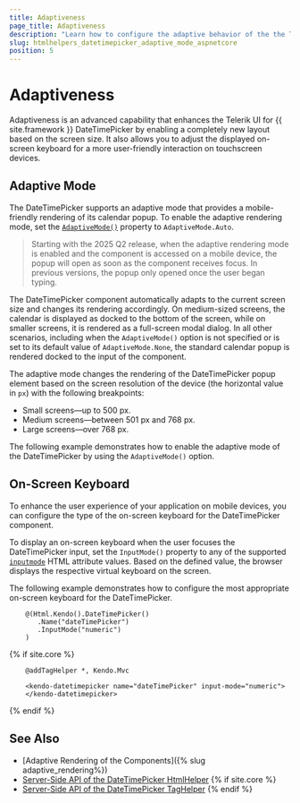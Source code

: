 ```yaml
---
title: Adaptiveness
page_title: Adaptiveness
description: "Learn how to configure the adaptive behavior of the the Telerik UI DateTimePicker component for {{ site.framework }}."
slug: htmlhelpers_datetimepicker_adaptive_mode_aspnetcore
position: 5
---
```


# Adaptiveness

Adaptiveness is an advanced capability that enhances the Telerik UI for {{ site.framework }} DateTimePicker by enabling a completely new layout based on the screen size. It also allows you to adjust the displayed on-screen keyboard for a more user-friendly interaction on touchscreen devices.

## Adaptive Mode

The DateTimePicker supports an adaptive mode that provides a mobile-friendly rendering of its calendar popup. To enable the adaptive rendering mode, set the [`AdaptiveMode()`](/api/kendo.mvc.ui.fluent/datetimepickerbuilder#adaptivemodekendomvcuiadaptivemode) property to `AdaptiveMode.Auto`.

> Starting with the 2025 Q2 release, when the adaptive rendering mode is enabled and the component is accessed on a mobile device, the popup will open as soon as the component receives focus. In previous versions, the popup only opened once the user began typing.

The DateTimePicker component automatically adapts to the current screen size and changes its rendering accordingly. On medium-sized screens, the calendar is displayed as docked to the bottom of the screen, while on smaller screens, it is rendered as a full-screen modal dialog. In all other scenarios, including when the `AdaptiveMode()` option is not specified or is set to its default value of `AdaptiveMode.None`, the standard calendar popup is rendered docked to the input of the component.

The adaptive mode changes the rendering of the DateTimePicker popup element based on the screen resolution of the device (the horizontal value in `px`) with the following breakpoints:

* Small screens&mdash;up to 500 px.
* Medium screens&mdash;between 501 px and 768 px.
* Large screens&mdash;over 768 px.

The following example demonstrates how to enable the adaptive mode of the DateTimePicker by using the `AdaptiveMode()` option.

<demo metaUrl="datetimepicker/adaptive_mode/" height="600"></demo>

## On-Screen Keyboard

To enhance the user experience of your application on mobile devices, you can configure the type of the on-screen keyboard for the DateTimePicker component.

To display an on-screen keyboard when the user focuses the DateTimePicker input, set the `InputMode()` property to any of the supported <a href="https://developer.mozilla.org/en-US/docs/Web/HTML/Global_attributes/inputmode#values" target="_blank">`inputmode`</a> HTML attribute values. Based on the defined value, the browser displays the respective virtual keyboard on the screen.

The following example demonstrates how to configure the most appropriate on-screen keyboard for the DateTimePicker.

```HtmlHelper
    @(Html.Kendo().DateTimePicker()
       .Name("dateTimePicker")
       .InputMode("numeric")
    )
```
{% if site.core %}
```TagHelper
    @addTagHelper *, Kendo.Mvc

    <kendo-datetimepicker name="dateTimePicker" input-mode="numeric">
    </kendo-datetimepicker>
```
{% endif %}

## See Also

* [Adaptive Rendering of the Components]({% slug adaptive_rendering%})
* [Server-Side API of the DateTimePicker HtmlHelper](/api/datetimepicker)
{% if site.core %}
* [Server-Side API of the DateTimePicker TagHelper](/api/taghelpers/datetimepicker)
{% endif %}
